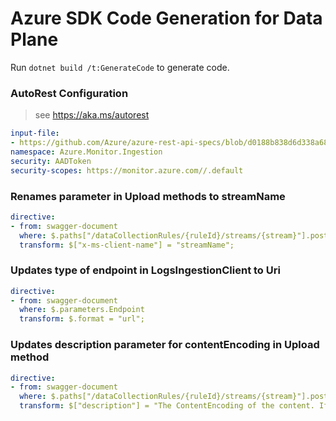 # Azure SDK Code Generation for Data Plane

Run `dotnet build /t:GenerateCode` to generate code.

### AutoRest Configuration
> see https://aka.ms/autorest

``` yaml
input-file:
- https://github.com/Azure/azure-rest-api-specs/blob/d0188b838d6d338a688707c714803fdb3c1384ec/specification/monitor/data-plane/ingestion/preview/2021-11-01-preview/DataCollectionRules.json
namespace: Azure.Monitor.Ingestion
security: AADToken
security-scopes: https://monitor.azure.com//.default
```

### Renames parameter in Upload methods to streamName
``` yaml
directive:
- from: swagger-document
  where: $.paths["/dataCollectionRules/{ruleId}/streams/{stream}"].post.parameters[1]
  transform: $["x-ms-client-name"] = "streamName";
```
### Updates type of endpoint in LogsIngestionClient to Uri
``` yaml
directive:
- from: swagger-document
  where: $.parameters.Endpoint
  transform: $.format = "url";
```
### Updates description parameter for contentEncoding in Upload method
``` yaml
directive:
- from: swagger-document
  where: $.paths["/dataCollectionRules/{ruleId}/streams/{stream}"].post.parameters[3]
  transform: $["description"] = "The ContentEncoding of the content. If content is gzipped, put \"gzip\". Default value is null.";
```
